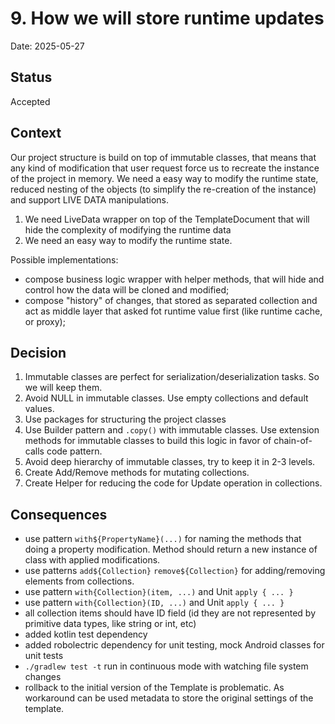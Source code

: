 # 9. How we will store runtime updates

Date: 2025-05-27

## Status

Accepted

## Context

Our project structure is build on top of immutable classes, that means that any kind of modification
that user request force us to recreate the instance of the project in memory. We need a easy way to
modify the runtime state, reduced nesting of the objects (to simplify the re-creation of the instance)
and support LIVE DATA manipulations.

1. We need LiveData wrapper on top of the TemplateDocument that will hide the complexity of modifying the runtime data
2. We need an easy way to modify the runtime state.

Possible implementations:
- compose business logic wrapper with helper methods, that will hide and control how the data will be cloned and modified;
- compose "history" of changes, that stored as separated collection and act as middle layer that asked fot runtime value first (like runtime cache, or proxy);

## Decision

1. Immutable classes are perfect for serialization/deserialization tasks. So we will keep them.
2. Avoid NULL in immutable classes. Use empty collections and default values.
3. Use packages for structuring the project classes
4. Use Builder pattern and `.copy()` with immutable classes. Use extension methods for immutable classes to build this logic in favor of chain-of-calls code pattern.
5. Avoid deep hierarchy of immutable classes, try to keep it in 2-3 levels. 
6. Create Add/Remove methods for mutating collections.
7. Create Helper for reducing the code for Update operation in collections.

## Consequences

- use pattern `with${PropertyName}(...)` for naming the methods that doing a property modification. Method should return a new instance of class with applied modifications.
- use patterns `add${Collection}` `remove${Collection}` for adding/removing elements from collections.
- use pattern `with{Collection}(item, ...)` and Unit `apply { ... }`
- use pattern `with{Collection}(ID, ...)` and Unit `apply { ... }`
- all collection items should have ID field (id they are not represented by primitive data types, like string or int, etc)
- added kotlin test dependency
- added robolectric dependency for unit testing, mock Android classes for unit tests
- `./gradlew test -t` run in continuous mode with watching file system changes
- rollback to the initial version of the Template is problematic. As workaround can be used metadata to store the original settings of the template.